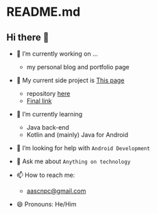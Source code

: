 # README.md

## Hi there 👋

- 🔭 I’m currently working on ...
  - my personal blog and portfolio page
- 📎 My current side project is [This page](https://blog-andre-su.pages.dev/)
  - repository [here](https://github.com/Andre-Su/my-blog)
  - [Final link](https://blog.andre-su.com.br)
- 🌱 I’m currently learning
  - Java back-end
  - Kotlin and (mainly) Java for Android

- 🤔 I’m looking for help with `Android Development`
- 💬 Ask me about `Anything on technology`
- 📫 How to reach me:
  - [aascnpc@gmail.com](mailto:aascnpc@gmail.com)

- 😄 Pronouns: He/Him
<!--
**Andre-Su/andre-su** is a ✨ _special_ ✨ repository because its `README.md` (this file) appears on your GitHub profile.

Here are some ideas to get you started:

- 👯 I’m looking to collaborate on ...
- ⚡ Fun fact: ...
-->
